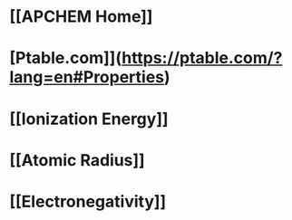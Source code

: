 # [[APCHEM Home]]

# [Ptable.com]](https://ptable.com/?lang=en#Properties)

# [[Ionization Energy]]
# [[Atomic Radius]]

# [[Electronegativity]]

